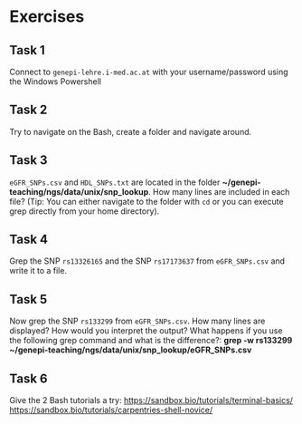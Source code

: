 # Exercises

## Task 1
Connect to `genepi-lehre.i-med.ac.at` with your username/password using the Windows Powershell

## Task 2 
Try to navigate on the Bash, create a folder and navigate around. 

## Task 3
`eGFR_SNPs.csv` and `HDL_SNPs.txt` are located in the folder **~/genepi-teaching/ngs/data/unix/snp_lookup**. 
How many lines are included in each file? (Tip: You can either navigate to the folder with `cd` or you can execute grep directly from your home directory). 

## Task 4
Grep the SNP `rs13326165` and the SNP `rs17173637` from `eGFR_SNPs.csv` and write it to a file. 

## Task 5
Now grep the SNP `rs133299` from `eGFR_SNPs.csv`. How many lines are displayed? How would you interpret the output? What happens if you use the following grep command and what is the difference?: **grep -w rs133299 ~/genepi-teaching/ngs/data/unix/snp_lookup/eGFR_SNPs.csv**

## Task 6 
Give the 2 Bash tutorials a try:
https://sandbox.bio/tutorials/terminal-basics/
https://sandbox.bio/tutorials/carpentries-shell-novice/
